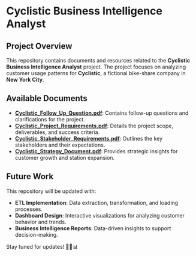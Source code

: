 # Cyclistic Business Intelligence Analyst

## Project Overview
This repository contains documents and resources related to the **Cyclistic Business Intelligence Analyst** project. The project focuses on analyzing customer usage patterns for **Cyclistic**, a fictional bike-share company in **New York City**.

## Available Documents
- [**Cyclistic_Follow_Up_Question.pdf**](./Cyclistic_follow_up_question.pdf): Contains follow-up questions and clarifications for the project.
- [**Cyclistic_Project_Requirements.pdf**](./Cyclistic_Project_Requirements.pdf): Details the project scope, deliverables, and success criteria.
- [**Cyclistic_Stakeholder_Requirements.pdf**](./Cyclistic_Stakeholder_Requirements.pdf): Outlines the key stakeholders and their expectations.
- [**Cyclistic_Strategy_Document.pdf**](./Cyclistic_Strategy_Document.pdf): Provides strategic insights for customer growth and station expansion.

## Future Work
This repository will be updated with:
- **ETL Implementation**: Data extraction, transformation, and loading processes.
- **Dashboard Design**: Interactive visualizations for analyzing customer behavior and trends.
- **Business Intelligence Reports**: Data-driven insights to support decision-making.

Stay tuned for updates! 🚴‍♂️📊